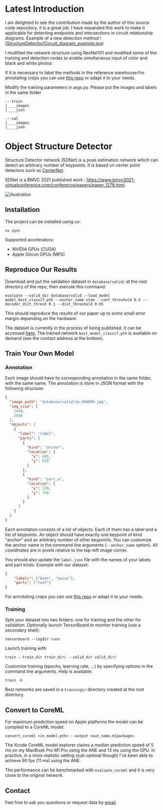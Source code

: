 # Latest Introduction
I am delighted to see the contribution made by the author of this source code repository, it is a great job. I have expanded this work to make it applicable for detecting endpoints and intersections in circuit relationship diagrams.
Example of a new detection method !([StructureDetector/Circuit_diagram_example.jpg](https://github.com/surper-lzy/StructureDetector/blob/main/Circuit_diagram_example.jpg))

I modified the network structure using ResNet101 and modified some of the training and detection codes to enable simultaneous input of color and black and white photos

If it is necessary to label the methods in the reference warehouse:For annotating crops you can use [this repo](https://github.com/laclouis5/StructureAnnotator) or adapt it to your needs.

Modify the training parameters in args.py. Please put the images and labels in the same folder
```shell
---train
|____images
|____json

---val
|____images
|____json
```



# Object Structure Detector

Structure Detector network (SDNet) is a pose estimation network which can detect an arbitrary number of keypoints. It is based on center point detectors such as [CenterNet](https://github.com/xingyizhou/CenterNet).

SDNet is a BMVC 2021 published work : <https://www.bmvc2021-virtualconference.com/conference/papers/paper_1278.html>.

![illustration](illustration.png)

## Installation

The project can be installed using uv:

```shell
uv sync
```

Supported accelerators:

* NVIDIA GPUs (CUDA)
* Apple Silicon GPUs (MPS)

## Reproduce Our Results

Download and put the validation dataset in `database/valid/` at the root directory of the repo, then execute this command:

```shell
evaluate --valid_dir database/valid --load_model model_best_classif.pth --anchor_name stem --conf_threshold 0.4 --decoder_dist_thresh 0.1 --dist_threshold 0.05
```

This should reproduce the results of our paper up to some small error margin depending on the hardware.

The dataset is currently in the process of being published. It can be accessed [here](https://data.mendeley.com/datasets/d7kbzjr83k/1). The trained network `best_model_classif.pth` is available on demand (see the contact address at the bottom).

## Train Your Own Model

### Annotation

Each image should have its corresponding annotation in the same folder, with the same name. The annotation is store in JSON format with the following structure:

```json
{
  "image_path": "database/valid/im_000000.jpg",
  "img_size": [
    2448,
    2048
  ],
  "objects": [
    {
      "label": "label",
      "parts": [
        {
          "kind": "anchor",
          "location": {
            "x": 685,
            "y": 820
          }
        },
        {
          "kind": "part_a",
          "location": {
            "x": 520,
            "y": 700
          }
        }
      ]
    }
  ]
}
```

Each annotation consists of a list of objects. Each of them has a label and a list of keypoints. An object should have exactly one keypoint of kind "anchor" and an arbitrary number of other keypoints. You can customize the anchor name in the command line arguments (`--anchor_name` option). All coordinates are in pixels relative to the top-left image corner.

You should also update the `label.json` file with the names of your labels and part kinds. Example with our dataset:

```json
{
    "labels": ["bean", "maize"],
    "parts": ["leaf"]
}
```

For annotating crops you can use [this repo](https://github.com/laclouis5/StructureAnnotator) or adapt it to your needs.

### Training

Split your dataset into two folders: one for training and the other for validation. Optionally launch TensorBoard to monitor training (use a secondary shell):

```shell
tensorboard --logdir runs
```

Launch training with:

```shell
train --train_dir train_dir/ --valid_dir valid_dir/
```

Customize training (epochs, learning rate, ...) by specifying options in the command line arguments. Help is available:

```shell
train -h
```

Best networks are saved in a `trainings/` directory created at the root directory.

## Convert to CoreML

For maximum prediction speed on Apple platforms the model can be compiled to a CoreML model:

```shell
convert_coreml <in_model.pth> --output <out_name.mlpackage>
```

The Xcode CoreML model explorer claims a median prediction speed of 5 ms on my MacBook Pro M1 Pro using the ANE and 13 ms using the GPU. In practice, in a more realistic setting (sub-optimal though) I've been able to achieve 90 fps (11 ms) using the ANE.

The performance can be benchmarked with `evaluate_coreml` and it is very close to the original network.

## Contact

Feel free to ask you questions or request data by [email](mailto:teaser-rainy.0y@icloud.com).
